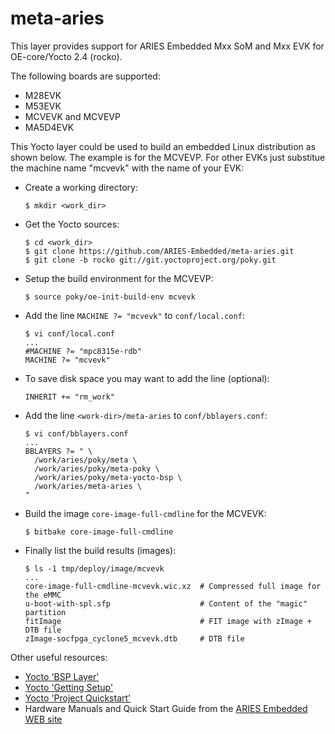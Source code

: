 meta-aries
==========

This layer provides support for ARIES Embedded Mxx SoM and Mxx EVK for
OE-core/Yocto 2.4 (rocko).

The following boards are supported:

  * M28EVK
  * M53EVK
  * MCVEVK and MCVEVP
  * MA5D4EVK

This Yocto layer could be used to build an embedded Linux distribution
as shown below. The example is for the MCVEVP. For other EVKs just
substitue the machine name "mcvevk" with the name of your EVK:

  * Create a working directory:

        $ mkdir <work_dir>

  * Get the Yocto sources:

        $ cd <work_dir>
        $ git clone https://github.com/ARIES-Embedded/meta-aries.git
        $ git clone -b rocko git://git.yoctoproject.org/poky.git

  * Setup the build environment for the MCVEVP:

        $ source poky/oe-init-build-env mcvevk

  * Add the line `MACHINE ?= "mcvevk"` to `conf/local.conf`:

        $ vi conf/local.conf
        ...
        #MACHINE ?= "mpc8315e-rdb"
        MACHINE ?= "mcvevk"

  * To save disk space you may want to add the line (optional):

        INHERIT += "rm_work"

  * Add the line `<work-dir>/meta-aries` to `conf/bblayers.conf`:

        $ vi conf/bblayers.conf
        ...
        BBLAYERS ?= " \
          /work/aries/poky/meta \
          /work/aries/poky/meta-poky \
          /work/aries/poky/meta-yocto-bsp \
          /work/aries/meta-aries \
        "

  * Build the image `core-image-full-cmdline` for the MCVEVK:

        $ bitbake core-image-full-cmdline

  * Finally list the build results (images):

        $ ls -1 tmp/deploy/image/mcvevk
        ...
        core-image-full-cmdline-mcvevk.wic.xz  # Compressed full image for the eMMC
        u-boot-with-spl.sfp                    # Content of the "magic" partition
        fitImage                               # FIT image with zImage + DTB file
        zImage-socfpga_cyclone5_mcvevk.dtb     # DTB file

Other useful resources:

  * [Yocto 'BSP Layer'](http://www.yoctoproject.org/docs/2.4/mega-manual/mega-manual.html#bsp-layers)
  * [Yocto 'Getting Setup'](http://www.yoctoproject.org/docs/2.4/mega-manual/mega-manual.html#getting-setup)
  * [Yocto 'Project Quickstart'](http://www.yoctoproject.org/docs/2.4/yocto-project-qs/yocto-project-qs.html)
  * Hardware Manuals and Quick Start Guide from the [ARIES Embedded WEB site](http://www.aries-embedded.de)
